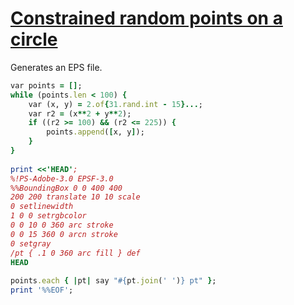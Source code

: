 [1]: http://rosettacode.org/wiki/Constrained_random_points_on_a_circle

# [Constrained random points on a circle][1]

Generates an EPS file.

```ruby
var points = [];
while (points.len < 100) {
    var (x, y) = 2.of{31.rand.int - 15}...;
    var r2 = (x**2 + y**2);
    if ((r2 >= 100) && (r2 <= 225)) {
        points.append([x, y]);
    }
}
 
print <<'HEAD';
%!PS-Adobe-3.0 EPSF-3.0
%%BoundingBox 0 0 400 400
200 200 translate 10 10 scale
0 setlinewidth
1 0 0 setrgbcolor
0 0 10 0 360 arc stroke
0 0 15 360 0 arcn stroke
0 setgray
/pt { .1 0 360 arc fill } def
HEAD
 
points.each { |pt| say "#{pt.join(' ')} pt" };
print '%%EOF';
```